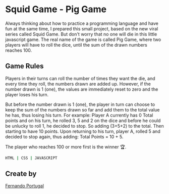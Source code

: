 # Squid Game - Pig Game

Always thinking about how to practice a programming language and have fun at the same time, I prepared this small project, based on the new viral series called Squid Game. But don't worry that no one will die in this little javascript game. The real name of the game is called Pig Game, where two players will have to roll the dice, until the sum of the drawn numbers reaches 100.

## Game Rules

Players in their turns can roll the number of times they want the die, and every time they roll, the numbers drawn are added up. However, if the number drawn is 1 (one), the values ​​are immediately reset to zero and the player loses his turn.

But before the number drawn is 1 (one), the player in turn can choose to keep the sum of the numbers drawn so far and add them to the total value he has, thus losing his turn. For example: Player A currently has 0 Total points and on his turn, he rolled 3, 5 and 2 on the dice and before he could be unlucky to roll 1, he decided to stop. So adding (3+5+2) to the total. Then starting to have 10 points. Upon returning to his turn, player A, rolled 5 and decided to stop again, thus adding: Total Points = 10 + 5.

The player who reaches 100 or more first is the winner 🏆.

```bash
HTML | CSS | JAVASCRIPT
```

## Create by

[Fernando Portugal](https://fernandoportugal.com)
